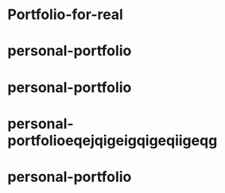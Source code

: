 # Portfolio-for-real
# personal-portfolio
# personal-portfolio
# personal-portfolioeqejqigeigqigeqiigeqg
# personal-portfolio

